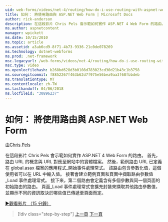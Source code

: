 ```yaml
---
uid: web-forms/videos/net-4/routing/how-do-i-use-routing-with-aspnet-web-forms
title: 如何： 將使用路由與 ASP.NET Web Form | Microsoft Docs
author: rick-anderson
description: 在這段影片 Chris Pels 會示範如何實作 ASP.NET 4 Web Form 的路由。 首先，路由 URL 的概念是相較於將 URL 對應至 p...
ms.author: aspnetcontent
manager: wpickett
ms.date: 10/15/2010
ms.topic: article
ms.assetid: a3ab6cd9-8f71-4b73-9336-21c0de078269
ms.technology: dotnet-webforms
ms.prod: .net-framework
msc.legacyurl: /web-forms/videos/net-4/routing/how-do-i-use-routing-with-aspnet-web-forms
msc.type: video
ms.openlocfilehash: b268bd628d3b0108d783023cd30d21b43c1b3758
ms.sourcegitcommit: f8852267f463b62d7f975e56bea9aa3f68fbbdeb
ms.translationtype: MT
ms.contentlocale: zh-TW
ms.lasthandoff: 04/06/2018
ms.locfileid: "30896237"
---
```

<a name="how-do-i-use-routing-with-aspnet-web-forms"></a>如何： 將使用路由與 ASP.NET Web Form
====================
由[Chris Pels](https://twitter.com/chrispels)

在這段影片 Chris Pels 會示範如何實作 ASP.NET 4 Web Form 的路由。 首先，路由 URL 的概念與 URL 對應至網站中的實體檔案。 然後，範例路由 URL 已定義在 global.asax 檔案的應用程式\_開始事件處理常式。 該路由包含參數化值，這個使用者可以在 URL 中輸入值。 接著會建立範例頁面和頁面中擷取路由參數值\_Load 事件處理常式。 接下來，第二個路由會定義含有多個參數與同一個頁面的初始路由的路由。 頁面\_Load 事件處理常式會擴充封裝來擷取其他路由參數值，並顯示不同的資訊取決於哪些值已傳遞至頁面而定。

[&#9654;觀看影片 （15 分鐘）](https://channel9.msdn.com/Blogs/ASP-NET-Site-Videos/how-do-i-use-routing-with-aspnet-web-forms)

> [!div class="step-by-step"]
> [上一頁](aspnet-4-quick-hit-outbound-webforms-routing.md)
> [下一頁](how-do-i-work-with-urls-in-aspnet-routing.md)
